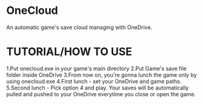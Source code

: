 # OneCloud
An automatic game's save cloud managing with OneDrive. 
# TUTORIAL/HOW TO USE
1.Put onecloud.exe in your game's main directory 
2.Put Game's save file folder inside OneDrive 
3.From now on, you're gonna lunch the game only by using onecloud.exe 
4.First lunch - set your OneDrive and game paths. 
5.Second lunch - Pick option 4 and play. Your saves will be automatically pulled and pushed to your OneDrive everytime you close or open the game.

